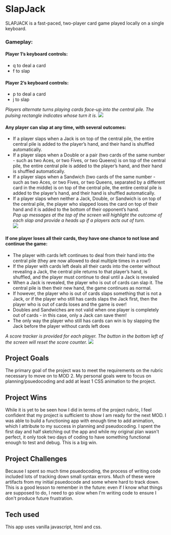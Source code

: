 # SlapJack

SLAPJACK is a fast-paced, two-player card game played locally on a single keyboard.

### Gameplay:

#### Player 1’s keyboard controls:  
* q to deal a card  
* f to slap  
#### Player 2’s keyboard controls:  
* p to deal a card
* j to slap

_Players alternate turns playing cards face-up into the central pile. The pulsing rectangle indicates whose turn it is._
![](assets/README-04c6cc48.png)

#### Any player can slap at any time, with several outcomes:
* If a player slaps when a Jack is on top of the central pile, the entire central pile is added to the player’s hand, and their hand is shuffled automatically.
* If a player slaps when a Double or a pair (two cards of the same number - such as two Aces, or two Fives, or two Queens) is on top of the central pile, the entire central pile is added to the player’s hand, and their hand is shuffled automatically.
* If a player slaps when a Sandwich (two cards of the same number - such as two Aces, or two Fives, or two Queens, separated by a different card in the middle) is on top of the central pile, the entire central pile is added to the player’s hand, and their hand is shuffled automatically.
* If a player slaps when neither a Jack, Double, or Sandwich is on top of the central pile, the player who slapped loses the card on top of their hand and it is added to the bottom of their opponent’s hand.  
_Pop up messages at the top of the screen will highlight the outcome of each slap and provide a heads up if a players acts out of turn._  
![](assets/README-078ab972.png)

#### If one player loses all their cards, they have one chance to not lose and continue the game:
* The player with cards left continues to deal from their hand into the central pile (they are now allowed to deal multiple times in a row!)
* If the player with cards left deals all their cards into the center without revealing a Jack, the central pile returns to that player’s hand, is shuffled, and the player must continue to deal until a Jack is revealed
* When a Jack is revealed, the player who is out of cards can slap it. The central pile is then their new hand, the game continues as normal.
* If however, the player who is out of cards slaps something that is not a Jack, or if the player who still has cards slaps the Jack first, then the player who is out of cards loses and the game is over!
* Doubles and Sandwiches are not valid when one player is completely out of cards - in this case, only a Jack can save them!
* The only way the player who still has cards can win is by slapping the Jack before the player without cards left does

_A score tracker is provided for each player. The button in the bottom left of the screen will reset the score counter._
![](assets/README-bd25a3c7.png)

## Project Goals

The primary goal of the project was to meet the requirements on the rubric necessary to move on to MOD 2. My personal goals were to focus on planning/psuedocoding and add at least 1 CSS animation to the project.

## Project Wins
While it is yet to be seen how I did in terms of the project rubric, I feel confident that my project is sufficient to show I am ready for the next MOD. I was able to build a functioning app with enough time to add animation, which I attribute to my success in planning and pseudocoding. I spent the first day and half sketching out the app and while my original plan wasn't perfect, it only took two days of coding to have something functional enough to test and debug. This is a big win.

## Project Challenges
Because I spent so much time psuedocoding, the process of writing code included lots of tracking down small syntax errors. Much of these were artifacts from my initial psuedocode and some where hard to track down. This is a good lesson to remember in the future: even if I know what things are supposed to do, I need to go slow when I'm writing code to ensure I don't produce future frustration.

## Tech used
This app uses vanilla javascript, html and css.
